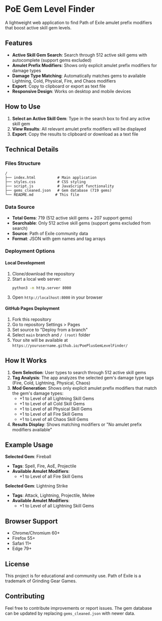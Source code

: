 # PoE Gem Level Finder

A lightweight web application to find Path of Exile amulet prefix modifiers that boost active skill gem levels.

## Features

- **Active Skill Gem Search**: Search through 512 active skill gems with autocomplete (support gems excluded)
- **Amulet Prefix Modifiers**: Shows only explicit amulet prefix modifiers for damage types
- **Damage Type Matching**: Automatically matches gems to available Lightning, Cold, Physical, Fire, and Chaos modifiers
- **Export**: Copy to clipboard or export as text file
- **Responsive Design**: Works on desktop and mobile devices

## How to Use

1. **Select an Active Skill Gem**: Type in the search box to find any active skill gem
2. **View Results**: All relevant amulet prefix modifiers will be displayed
3. **Export**: Copy the results to clipboard or download as a text file

## Technical Details

### Files Structure
```
/
├── index.html          # Main application
├── styles.css          # CSS styling
├── script.js           # JavaScript functionality
├── gems_cleaned.json   # Gem database (719 gems)
└── README.md          # This file
```

### Data Source
- **Total Gems**: 719 (512 active skill gems + 207 support gems)
- **Searchable**: Only 512 active skill gems (support gems excluded from search)
- **Source**: Path of Exile community data
- **Format**: JSON with gem names and tag arrays

### Deployment Options

#### Local Development
1. Clone/download the repository
2. Start a local web server:
   ```bash
   python3 -m http.server 8000
   ```
3. Open `http://localhost:8000` in your browser

#### GitHub Pages Deployment
1. Fork this repository
2. Go to repository Settings > Pages
3. Set source to "Deploy from a branch"
4. Select `main` branch and `/ (root)` folder
5. Your site will be available at `https://yourusername.github.io/PoePlusGemLevelFinder/`

## How It Works

1. **Gem Selection**: User types to search through 512 active skill gems
2. **Tag Analysis**: The app analyzes the selected gem's damage type tags (Fire, Cold, Lightning, Physical, Chaos)
3. **Mod Generation**: Shows only explicit amulet prefix modifiers that match the gem's damage types:
   - +1 to Level of all Lightning Skill Gems
   - +1 to Level of all Cold Skill Gems
   - +1 to Level of all Physical Skill Gems
   - +1 to Level of all Fire Skill Gems
   - +1 to Level of all Chaos Skill Gems
4. **Results Display**: Shows matching modifiers or "No amulet prefix modifiers available"

## Example Usage

**Selected Gem**: Fireball
- **Tags**: Spell, Fire, AoE, Projectile
- **Available Amulet Modifiers**:
  - +1 to Level of all Fire Skill Gems

**Selected Gem**: Lightning Strike
- **Tags**: Attack, Lightning, Projectile, Melee
- **Available Amulet Modifiers**:
  - +1 to Level of all Lightning Skill Gems

## Browser Support

- Chrome/Chromium 60+
- Firefox 55+
- Safari 11+
- Edge 79+

## License

This project is for educational and community use. Path of Exile is a trademark of Grinding Gear Games.

## Contributing

Feel free to contribute improvements or report issues. The gem database can be updated by replacing `gems_cleaned.json` with newer data.